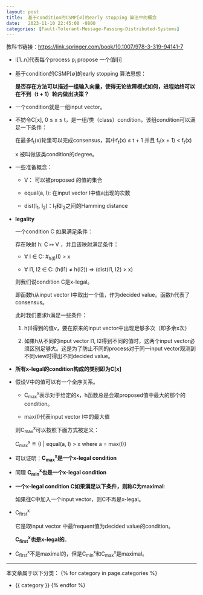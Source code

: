 ```yaml
---
layout: post
title:  基于condition的CSMP[∅]的early stopping 算法中的概念
date:   2023-11-10 22:45:00 -0800
categories: [Fault-Tolerant-Message-Passing-Distributed-Systems]
---
```


教科书链接：<https://link.springer.com/book/10.1007/978-3-319-94141-7>

- I[1..n]代表每个process p<sub>i</sub> propose 一个值I[i]

- 基于condition的CSMP[∅]的early stopping 算法思想：

    **是否存在方法可以描述一组输入向量，使得无论故障模式如何，进程始终可以在不到（t + 1）轮内做出决策？**

- 一个condition就是一组input vector。

- 不妨令C[x], 0 &le; x &le; t，是一组/类（class）condition，该组condition可以满足一下条件：

    在最多f<sub>t</sub>(x)轮里可以完成consensus，其中f<sub>t</sub>(x) &le; t + 1 并且 f<sub>t</sub>(x + 1) &lt; f<sub>t</sub>(x)

    x 被叫做该类condition的degree。

- 一些准备概念：

    - V： 可以被proposed 的值的集合

    - equal(a, I): 在input vector I中值a出现的次数

    - dist(I<sub>1</sub>, I<sub>2</sub>)：I<sub>1</sub>和I<sub>2</sub>之间的Hamming distance

- **legality**

    一个condition C 如果满足条件：

    存在映射 h: C &#x21A6; V ，并且该映射满足条件：

    - &forall; I &isin; C: #<sub>h(I)</sub>(I) &gt; x

    - &forall; I1, I2 &isin; C: (h(I1) &ne; h(I2)) &rArr; (dist(I1, I2) &gt; x)

    则我们说condition C是x-legal。

    即函数h从input vector I中取出一个值，作为decided value。函数h代表了consensus。

    此时我们要求h满足一些条件：

    1. h(I)得到的值v，要在原来的input vector中出现足够多次（即多余x次）

    2. 如果h从不同的input vector I1, I2得到不同的值时，这两个input vector必须区别足够大。这是为了防止不同的process对于同一input vector观测到不同view时得出不同decided value。

- **所有x-legal的condition构成的类别即为C[x]**

- 假设V中的值可以有一个全序关系。

    - C<sub>max</sub><sup>x</sup>表示对于给定的x，h函数总是会取proposed值中最大的那个的condition。

    - max(I)代表input vector I中的最大值

    则C<sub>max</sub><sup>x</sup>可以按照下面方式被定义：

    C<sub>max</sub><sup>x</sup> &#x225D; {I \| equal(a, I) &gt; x where a = max(I)}

- 可以证明：**C<sub>max</sub><sup>x</sup>是一个x-legal condition**

- 同理 **C<sub>min</sub><sup>x</sup>也是一个x-legal condition**

- **一个x-legal condition C如果满足以下条件，则称C为maximal**:

    如果往C中加入一个input vector，则C不再是x-legal。

- C<sub>first</sub><sup>x</sup>

    它是取input vector 中最frequent值为decided value的condition。

    **C<sub>first</sub><sup>x</sup>也是x-legal的**。

- C<sub>first</sub><sup>x</sup>不是maximal的，但是C<sub>min</sub><sup>x</sup>和C<sub>max</sub><sup>x</sup>是maximal。

---
本文章属于以下分类：
{% for category in page.categories %}
- {{ category }}
{% endfor %}